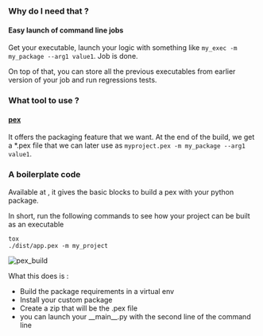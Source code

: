 

### Why do I need that ?

#### Easy launch of command line jobs

Get your executable, launch your logic with something like `my_exec -m my_package --arg1 value1`.
Job is done.

On top of that, you can store all the previous executables from earlier version of your job and run regressions tests.


### What tool to use ?

#### [pex](https://github.com/pantsbuild/pex)

It offers the packaging feature that we want.
At the end of the build, we get a \*.pex file that we can later use as `myproject.pex -m my_package --arg1 value1`.


### A boilerplate code

Available at [](), it gives the basic blocks to build a pex with your python package.

In short, run the following commands to see how your project can be built as an executable
```
tox
./dist/app.pex -m my_project
```
![pex_build](/assets/images/pex_build.png)

What this does is :
- Build the package requirements in a virtual env
- Install your custom package
- Create a zip that will be the .pex file
- you can launch your \_\_main\_\_.py with the second line of the command line 


